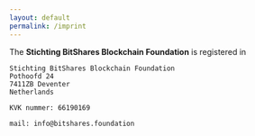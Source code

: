 ```yaml
---
layout: default
permalink: /imprint
---
```


The **Stichting BitShares Blockchain Foundation** is registered in 

    Stichting BitShares Blockchain Foundation
    Pothoofd 24
    7411ZB Deventer
    Netherlands

    KVK nummer: 66190169

    mail: info@bitshares.foundation
